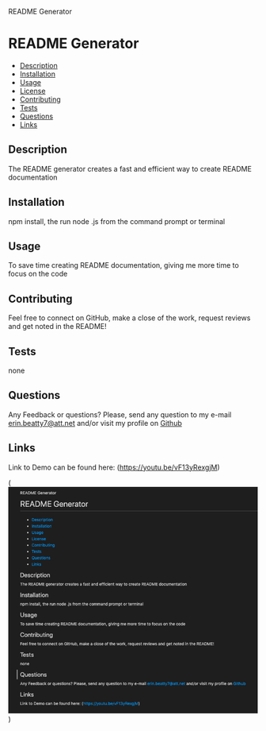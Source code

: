 README Generator

# README Generator
* [Description](#description)
* [Installation](#installation)
* [Usage](#usage)
* [License](#license)
* [Contributing](#contributing)
* [Tests](#tests)
* [Questions](#questions)
* [Links](#links)


## Description
The README generator creates a fast and efficient way to create README documentation


## Installation
npm install, the run node .js from the command prompt or terminal


## Usage
To save time creating README documentation, giving me more time to focus on the code


## Contributing
Feel free to connect on GitHub, make a close of the work, request reviews and get noted in the README!


## Tests
none


## Questions
Any Feedback or questions?
Please, send any question to my e-mail [erin.beatty7@att.net](mailto:erin.beatty7@att.net) and/or visit my profile on [Github](https://github.com/undefined)

## Links
Link to Demo can be found here: (https://youtu.be/vF13yRexgjM)

(![Screenshot](/assets/readme_screenshot.png)
)